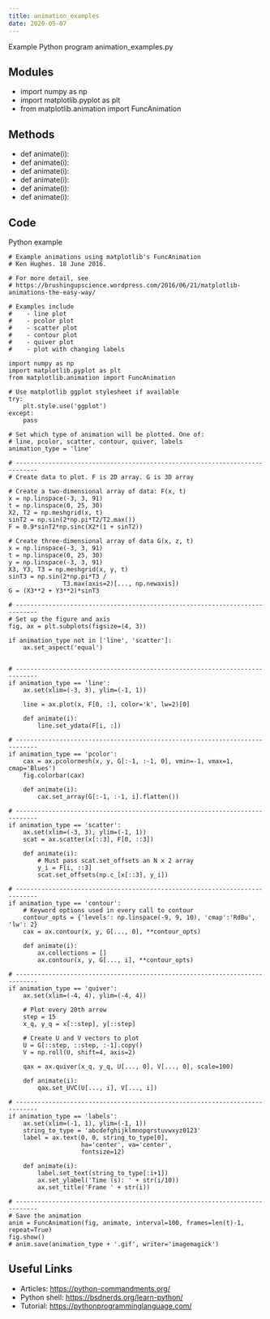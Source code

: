 ```yaml
---
title: animation_examples
date: 2020-05-07
---
```

Example Python program animation_examples.py

## Modules

* import numpy as np
* import matplotlib.pyplot as plt
* from matplotlib.animation import FuncAnimation

## Methods

* def animate(i):
* def animate(i):
* def animate(i):
* def animate(i):
* def animate(i):
* def animate(i):

## Code

Python example

    # Example animations using matplotlib's FuncAnimation
    # Ken Hughes. 18 June 2016.
    
    # For more detail, see
    # https://brushingupscience.wordpress.com/2016/06/21/matplotlib-animations-the-easy-way/
    
    # Examples include
    #    - line plot
    #    - pcolor plot
    #    - scatter plot
    #    - contour plot
    #    - quiver plot
    #    - plot with changing labels
    
    import numpy as np
    import matplotlib.pyplot as plt
    from matplotlib.animation import FuncAnimation
    
    # Use matplotlib ggplot stylesheet if available
    try:
        plt.style.use('ggplot')
    except:
        pass
    
    # Set which type of animation will be plotted. One of:
    # line, pcolor, scatter, contour, quiver, labels
    animation_type = 'line'
    
    # ----------------------------------------------------------------------------
    # Create data to plot. F is 2D array. G is 3D array
    
    # Create a two-dimensional array of data: F(x, t)
    x = np.linspace(-3, 3, 91)
    t = np.linspace(0, 25, 30)
    X2, T2 = np.meshgrid(x, t)
    sinT2 = np.sin(2*np.pi*T2/T2.max())
    F = 0.9*sinT2*np.sinc(X2*(1 + sinT2))
    
    # Create three-dimensional array of data G(x, z, t)
    x = np.linspace(-3, 3, 91)
    t = np.linspace(0, 25, 30)
    y = np.linspace(-3, 3, 91)
    X3, Y3, T3 = np.meshgrid(x, y, t)
    sinT3 = np.sin(2*np.pi*T3 /
                   T3.max(axis=2)[..., np.newaxis])
    G = (X3**2 + Y3**2)*sinT3
    
    # ----------------------------------------------------------------------------
    # Set up the figure and axis
    fig, ax = plt.subplots(figsize=(4, 3))
    
    if animation_type not in ['line', 'scatter']:
        ax.set_aspect('equal')
    
    
    # ----------------------------------------------------------------------------
    if animation_type == 'line':
        ax.set(xlim=(-3, 3), ylim=(-1, 1))
    
        line = ax.plot(x, F[0, :], color='k', lw=2)[0]
    
        def animate(i):
            line.set_ydata(F[i, :])
    
    # ----------------------------------------------------------------------------
    if animation_type == 'pcolor':
        cax = ax.pcolormesh(x, y, G[:-1, :-1, 0], vmin=-1, vmax=1, cmap='Blues')
        fig.colorbar(cax)
    
        def animate(i):
            cax.set_array(G[:-1, :-1, i].flatten())
    
    # ----------------------------------------------------------------------------
    if animation_type == 'scatter':
        ax.set(xlim=(-3, 3), ylim=(-1, 1))
        scat = ax.scatter(x[::3], F[0, ::3])
    
        def animate(i):
            # Must pass scat.set_offsets an N x 2 array
            y_i = F[i, ::3]
            scat.set_offsets(np.c_[x[::3], y_i])
    
    # ----------------------------------------------------------------------------
    if animation_type == 'contour':
        # Keyword options used in every call to contour
        contour_opts = {'levels': np.linspace(-9, 9, 10), 'cmap':'RdBu', 'lw': 2}
        cax = ax.contour(x, y, G[..., 0], **contour_opts)
    
        def animate(i):
            ax.collections = []
            ax.contour(x, y, G[..., i], **contour_opts)
    
    # ----------------------------------------------------------------------------
    if animation_type == 'quiver':
        ax.set(xlim=(-4, 4), ylim=(-4, 4))
    
        # Plot every 20th arrow
        step = 15
        x_q, y_q = x[::step], y[::step]
    
        # Create U and V vectors to plot
        U = G[::step, ::step, :-1].copy()
        V = np.roll(U, shift=4, axis=2)
    
        qax = ax.quiver(x_q, y_q, U[..., 0], V[..., 0], scale=100)
    
        def animate(i):
            qax.set_UVC(U[..., i], V[..., i])
    
    # ----------------------------------------------------------------------------
    if animation_type == 'labels':
        ax.set(xlim=(-1, 1), ylim=(-1, 1))
        string_to_type = 'abcdefghijklmnopqrstuvwxyz0123'
        label = ax.text(0, 0, string_to_type[0],
                        ha='center', va='center',
                        fontsize=12)
    
        def animate(i):
            label.set_text(string_to_type[:i+1])
            ax.set_ylabel('Time (s): ' + str(i/10))
            ax.set_title('Frame ' + str(i))
    
    # ----------------------------------------------------------------------------
    # Save the animation
    anim = FuncAnimation(fig, animate, interval=100, frames=len(t)-1, repeat=True)
    fig.show()
    # anim.save(animation_type + '.gif', writer='imagemagick')
    

## Useful Links

- Articles: https://python-commandments.org/
- Python shell: https://bsdnerds.org/learn-python/
- Tutorial: https://pythonprogramminglanguage.com/
